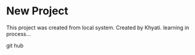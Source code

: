 # New Project 

This project was created from local system.
Created by Khyati.
learning in process...

git hub 
